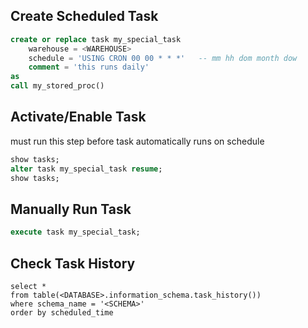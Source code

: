 ## Create Scheduled Task
```sql
create or replace task my_special_task
    warehouse = <WAREHOUSE>
    schedule = 'USING CRON 00 00 * * *'   -- mm hh dom month dow
    comment = 'this runs daily'
as
call my_stored_proc()
```

## Activate/Enable Task
must run this step before task automatically runs on schedule
```sql
show tasks;
alter task my_special_task resume;
show tasks;
```

## Manually Run Task
```sql
execute task my_special_task;
```

## Check Task History
```
select *
from table(<DATABASE>.information_schema.task_history())
where schema_name = '<SCHEMA>'
order by scheduled_time
```
